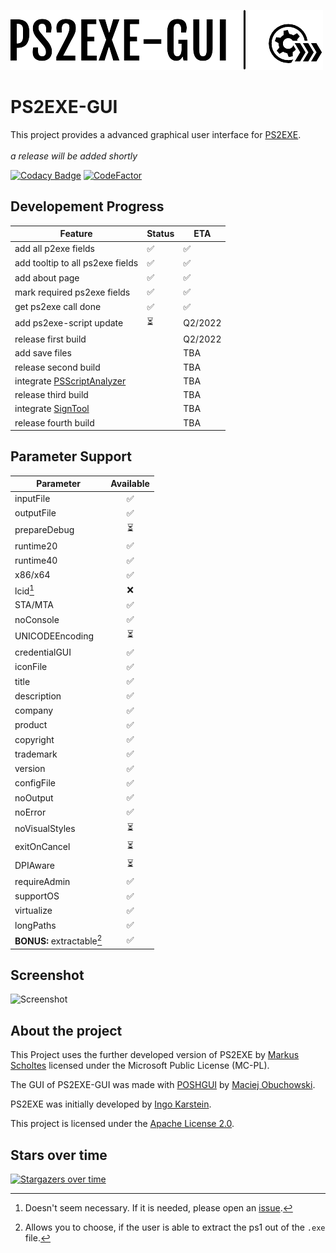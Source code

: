 ![Logo](https://github.com/Hope-IT-Works/PS2EXE-GUI/blob/main/resources/graphics/logo/logo_header_small.png?raw=true)

# PS2EXE-GUI
This project provides a advanced graphical user interface for [PS2EXE](https://github.com/MScholtes/TechNet-Gallery/tree/master/PS2EXE-GUI).<br><br>
_a release will be added shortly_

[![Codacy Badge](https://app.codacy.com/project/badge/Grade/c03fe42c3a28471dbc99e92918f4fc20)](https://www.codacy.com/gh/Hope-IT-Works/PS2EXE-GUI/dashboard?utm_source=github.com&amp;utm_medium=referral&amp;utm_content=Hope-IT-Works/PS2EXE-GUI&amp;utm_campaign=Badge_Grade)
[![CodeFactor](https://www.codefactor.io/repository/github/hope-it-works/ps2exe-gui/badge)](https://www.codefactor.io/repository/github/hope-it-works/ps2exe-gui)

## Developement Progress
| Feature                          | Status | ETA |
|----------------------------------|--------|-----|
| add all p2exe fields             | ✅     | ✅ |
| add tooltip to all ps2exe fields | ✅     | ✅ |
| add about page                   | ✅     | ✅ |
| mark required ps2exe fields      | ✅     | ✅ |
| get ps2exe call done             | ✅     | ✅ |
| add ps2exe-script update         | ⏳     | Q2/2022 |
| release first build              |        | Q2/2022 |
| add save files                   |        | TBA |
| release second build             |        | TBA |
| integrate [PSScriptAnalyzer](https://github.com/PowerShell/PSScriptAnalyzer) |  | TBA |
| release third build              |        | TBA |
| integrate [SignTool](https://docs.microsoft.com/de-de/dotnet/framework/tools/signtool-exe) |  | TBA |
| release fourth build             |        | TBA |

## Parameter Support
| Parameter | Available |
| --- | :---: |
| inputFile | ✅ |
| outputFile | ✅ |
| prepareDebug | ⏳ |
| runtime20 | ✅ |
| runtime40 | ✅ |
| x86/x64 | ✅ |
| lcid[^lcid-not-necessary] | ❌ |
| STA/MTA | ✅ |
| noConsole | ✅ |
| UNICODEEncoding | ⏳ |
| credentialGUI | ✅ |
| iconFile | ✅ |
| title | ✅ |
| description | ✅ |
| company | ✅ |
| product | ✅ |
| copyright | ✅ |
| trademark | ✅ |
| version | ✅ |
| configFile | ✅ |
| noOutput | ✅ |
| noError | ✅ |
| noVisualStyles | ⏳ |
| exitOnCancel | ⏳ |
| DPIAware | ⏳ |
| requireAdmin | ✅ |
| supportOS | ✅ |
| virtualize | ✅ |
| longPaths | ✅ |
| **BONUS:** extractable[^extractable] | ✅ |

[^lcid-not-necessary]: Doesn't seem necessary. If it is needed, please open an [issue](https://github.com/Hope-IT-Works/PS2EXE-GUI/issues/new?assignees=&labels=enhancement&template=feature_request.md&title=lcid-parameter%20is%20necessary).
[^extractable]: Allows you to choose, if the user is able to extract the ps1 out of the `.exe` file.

## Screenshot
![Screenshot](https://i.gyazo.com/92f58f0ce691f38e6042537b1a938afd.png)

## About the project
This Project uses the further developed version of PS2EXE by [Markus Scholtes](https://github.com/MScholtes) licensed under the Microsoft Public License (MC-PL).

The GUI of PS2EXE-GUI was made with [POSHGUI](https://poshgui.com) by [Maciej Obuchowski](https://twitter.com/poshgui).

PS2EXE was initially developed by [Ingo Karstein](https://github.com/ikarstein).

This project is licensed under the [Apache License 2.0](https://github.com/Hope-IT-Works/PS2EXE-GUI/blob/main/LICENSE).

## Stars over time
[![Stargazers over time](https://starchart.cc/Hope-IT-Works/PS2EXE-GUI.svg)](https://starchart.cc/Hope-IT-Works/PS2EXE-GUI)
